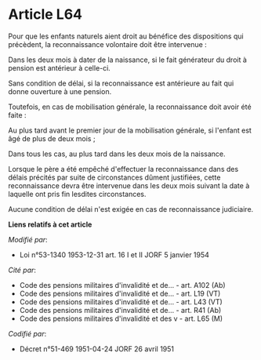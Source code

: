 # Article L64

Pour que les enfants naturels aient droit au bénéfice des dispositions qui précèdent, la reconnaissance volontaire doit être
intervenue :

Dans les deux mois à dater de la naissance, si le fait générateur du droit à pension est antérieur à celle-ci.

Sans condition de délai, si la reconnaissance est antérieure au fait qui donne ouverture à une pension.

Toutefois, en cas de mobilisation générale, la reconnaissance doit avoir été faite :

Au plus tard avant le premier jour de la mobilisation générale, si l'enfant est âgé de plus de deux mois ;

Dans tous les cas, au plus tard dans les deux mois de la naissance.

Lorsque le père a été empêché d'effectuer la reconnaissance dans des délais précités par suite de circonstances dûment
justifiées, cette reconnaissance devra être intervenue dans les deux mois suivant la date à laquelle ont pris fin lesdites
circonstances.

Aucune condition de délai n'est exigée en cas de reconnaissance judiciaire.

**Liens relatifs à cet article**

_Modifié par_:

  - Loi n°53-1340 1953-12-31 art. 16 I et II JORF 5 janvier 1954

_Cité par_:

  - Code des pensions militaires d'invalidité et de... - art. A102 (Ab)
  - Code des pensions militaires d'invalidité et de... - art. L19 (VT)
  - Code des pensions militaires d'invalidité et de... - art. L43 (VT)
  - Code des pensions militaires d'invalidité et de... - art. R41 (Ab)
  - Code des pensions militaires d'invalidité et des v - art. L65 (M)

_Codifié par_:

  - Décret n°51-469 1951-04-24 JORF 26 avril 1951
